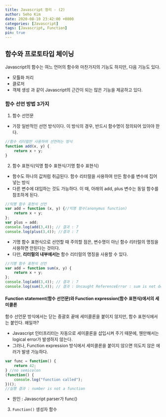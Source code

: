 ```yaml
---
title: Javascript 정리 - (2)
author: Seho Kim
date: 2020-08-10 23:42:00 +0800
categories: [Javascript]
tags: [Javascript, Function]
pin: true
---
```



## **함수와 프로토타입 체이닝**
Javascript의 함수는 여느 언어의 함수와 마찬가지의 기능도 하지만, 다음 기능도 있다.
* 모튤화 처리
* 클로저
* 객체 생성
과 같이 Javascript의 근간이 되는 많은 기능을 제공하고 있다.

### **함수 선언 방법 3가지**
1. 함수 선언문
* 가장 일반적인 선언 방식이다. 이 방식의 경우, 반드시 함수명이 정의되어 있아야 한다.
```js
//함수 리터럴만 사용하여 선언하는 방식
function add(x, y) {
	return x + y;
}
```
2. 함수 표현식(익명 함수 표현식/기명 함수 표현식)
* 함수도 하나의 값처럼 취급된다. 함수 리터럴을 사용하여 만든 함수를 변수에 집어넣는 방식
* 다른 변수에 대입하는 것도 가능하다. 이 때, 아래의 add, plus 변수는 동일 함수를 참조하게 된다.
```js
//익명 함수 표현식 선언
var add = function (x, y) {//익명 함수(anonymus function)
	return x + y;
};
var plus = add;
console.log(add(3,4)); // 결과 : 7
console.log(plus(3,4)); //결과 : 7
```
* 기명 함수 표현식으로 선언할 때 주의할 점은, 변수명이 아닌 함수 리터럴의 명칭을 사용하면 안된다는 것이다.
* 다만, **리터럴의 내부에서는** 함수 리터럴의 명칭을 사용할 수 있다.
```js
//기명 함수 표현식 선언
var add = function sum(x, y) {
	return x + y;
};
console.log(add(3,4)); // 결과 : 7
console.log(sum(3,4)); // 결과 : Uncaught ReferenceError : sum is not defined 에러
```

#### **Function statement(함수 선언문)와 Function expression(함수 표현식)에서의 세미콜론**
함수 선언문 방식에서는 닫는 중괄호 끝에 세미콜론을 붙이지 않지만, 함수 표현식에서는 붙인다. 왜일까?
* Javascript 인터프리터는 자동으로 세미콜론을 삽입시켜 주기 때문에, 웬만해서는 logical error가 발생하지 않는다.
* 그러나, Function expression 방식에서 세미콜론을 붙이지 않으면 의도치 않은 에러가 발생 가능하다.
```js
var func = function() {
	return 42;
} //no semicolon
(function() {
	console.log("function called");
})();
//실행 결과 : number is not a function
```
* 원인 : Javascript parser가 func()
3. `Function()` 생성자 함수